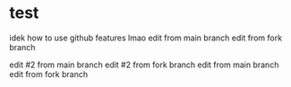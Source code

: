 # test
idek how to use github features lmao
edit from main branch
edit from fork branch

edit #2 from main branch
edit #2 from fork branch
edit from main branch
edit from fork branch
